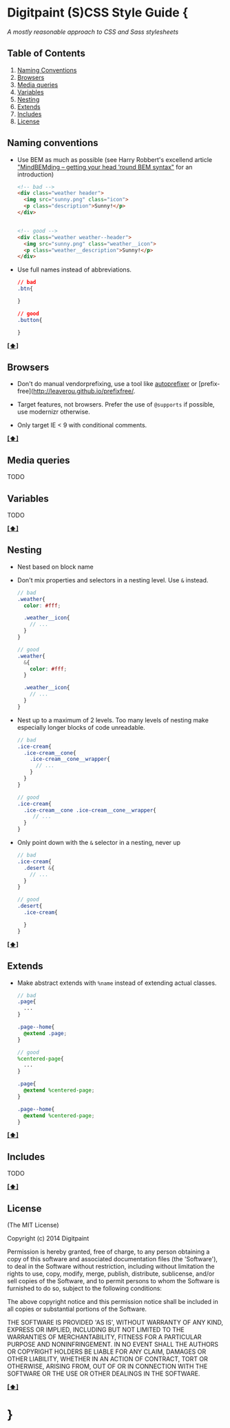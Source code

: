 # Digitpaint (S)CSS Style Guide {

*A mostly reasonable approach to CSS and Sass stylesheets*

## <a name='TOC'>Table of Contents</a>

1. [Naming Conventions](#naming-conventions)
1. [Browsers](#browsers)
1. [Media queries](#media-queries)
1. [Variables](#variables)
1. [Nesting](#nesting)
1. [Extends](#extends)
1. [Includes](#includes)
1. [License](#license)

## <a name='naming-conventions'>Naming conventions</a>

- Use BEM as much as possible (see Harry Robbert's excellend article ["MindBEMding – getting your head ’round BEM syntax"](http://csswizardry.com/2013/01/mindbemding-getting-your-head-round-bem-syntax/) for an introduction)

    ```html
    <!-- bad -->
    <div class="weather header">
      <img src="sunny.png" class="icon">
      <p class="description">Sunny!</p>
    </div>


    <!-- good -->
    <div class="weather weather--header">
      <img src="sunny.png" class="weather__icon">
      <p class="weather__description">Sunny!</p>
    </div>
    ```
- Use full names instead of abbreviations.

    ```css
    // bad
    .btn{

    }

    // good
    .button{

    }
    ```

**[[⬆]](#TOC)**

## <a name='browser'>Browsers</a>

- Don't do manual vendorprefixing, use a tool like [autoprefixer](https://github.com/ai/autoprefixer) or [prefix-free](http://leaverou.github.io/prefixfree/. 

- Target features, not browsers. Prefer the use of `@supports` if possible, use modernizr otherwise.

- Only target IE < 9 with conditional comments.

**[[⬆]](#TOC)**

## <a name='media-queries'>Media queries</a>

TODO

## <a name='variables'>Variables</a>

TODO

**[[⬆]](#TOC)**

## <a name='nesting'>Nesting</a>

- Nest based on block name

- Don't mix properties and selectors in a nesting level. Use `&` instead.
  
    ```scss
    // bad
    .weather{
      color: #fff;

      .weather__icon{
        // ...
      }
    }

    // good
    .weather{
      &{
        color: #fff;
      }

      .weather__icon{
        // ...
      }
    }
    ```

- Nest up to a maximum of 2 levels. Too many levels of nesting make especially longer blocks of code unreadable.

    ```scss
    // bad
    .ice-cream{
      .ice-cream__cone{
        .ice-cream__cone__wrapper{
          // ...
        }
      }
    }

    // good
    .ice-cream{
      .ice-cream__cone .ice-cream__cone__wrapper{
         // ...
      }
    }
    ```

- Only point down with the `&` selector in a nesting, never up

    ```scss
    // bad
    .ice-cream{
      .desert &{
        // ...
      }
    }

    // good
    .desert{
      .ice-cream{

      }
    }

    ```

**[[⬆]](#TOC)**

## <a name='extends'>Extends</a>

- Make abstract extends with `%name` instead of extending actual classes.

    ```scss
    // bad
    .page{
      ...
    }

    .page--home{
      @extend .page;
    }

    // good
    %centered-page{
      ...
    }

    .page{
      @extend %centered-page;
    }

    .page--home{
      @extend %centered-page;
    }
    ```

**[[⬆]](#TOC)**

## <a name='includes'>Includes</a>

TODO

**[[⬆]](#TOC)**

## <a name='license'>License</a>

(The MIT License)

Copyright (c) 2014 Digitpaint

Permission is hereby granted, free of charge, to any person obtaining
a copy of this software and associated documentation files (the
'Software'), to deal in the Software without restriction, including
without limitation the rights to use, copy, modify, merge, publish,
distribute, sublicense, and/or sell copies of the Software, and to
permit persons to whom the Software is furnished to do so, subject to
the following conditions:

The above copyright notice and this permission notice shall be
included in all copies or substantial portions of the Software.

THE SOFTWARE IS PROVIDED 'AS IS', WITHOUT WARRANTY OF ANY KIND,
EXPRESS OR IMPLIED, INCLUDING BUT NOT LIMITED TO THE WARRANTIES OF
MERCHANTABILITY, FITNESS FOR A PARTICULAR PURPOSE AND NONINFRINGEMENT.
IN NO EVENT SHALL THE AUTHORS OR COPYRIGHT HOLDERS BE LIABLE FOR ANY
CLAIM, DAMAGES OR OTHER LIABILITY, WHETHER IN AN ACTION OF CONTRACT,
TORT OR OTHERWISE, ARISING FROM, OUT OF OR IN CONNECTION WITH THE
SOFTWARE OR THE USE OR OTHER DEALINGS IN THE SOFTWARE.

**[[⬆]](#TOC)**

# }
